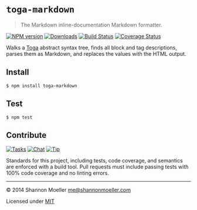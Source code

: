 # `toga-markdown`

> The Markdown inline-documentation Markdown formatter.

[![NPM version][npm-img]][npm-url] [![Downloads][downloads-img]][npm-url] [![Build Status][travis-img]][travis-url] [![Coverage Status][coveralls-img]][coveralls-url]

Walks a [Toga](http://togajs.github.io) abstract syntax tree, finds all block and tag descriptions, parses them as Markdown, and replaces the values with the HTML output.

## Install

    $ npm install toga-markdown

## Test

    $ npm test

## Contribute

[![Tasks][waffle-img]][waffle-url] [![Chat][gitter-img]][gitter-url] [![Tip][gittip-img]][gittip-url]

Standards for this project, including tests, code coverage, and semantics are enforced with a build tool. Pull requests must include passing tests with 100% code coverage and no linting errors.

----

© 2014 Shannon Moeller <me@shannonmoeller.com>

Licensed under [MIT](http://shannonmoeller.com/mit.txt)

[coveralls-img]: http://img.shields.io/coveralls/togajs/toga-markdown/master.svg?style=flat-square
[coveralls-url]: https://coveralls.io/r/togajs/toga-markdown
[downloads-img]: http://img.shields.io/npm/dm/toga-markdown.svg?style=flat-square
[gitter-img]:    http://img.shields.io/badge/chat-togajs/toga-blue.svg?style=flat-square
[gitter-url]:    https://gitter.im/togajs/toga
[gittip-img]:    http://img.shields.io/gittip/shannonmoeller.svg?style=flat-square
[gittip-url]:    https://www.gittip.com/shannonmoeller
[npm-img]:       http://img.shields.io/npm/v/toga-markdown.svg?style=flat-square
[npm-url]:       https://npmjs.org/package/toga-markdown
[travis-img]:    http://img.shields.io/travis/togajs/toga-markdown.svg?style=flat-square
[travis-url]:    https://travis-ci.org/togajs/toga-markdown
[waffle-img]:    http://img.shields.io/github/issues/togajs/toga-markdown.svg?style=flat-square
[waffle-url]:    http://waffle.io/togajs/toga-markdown
